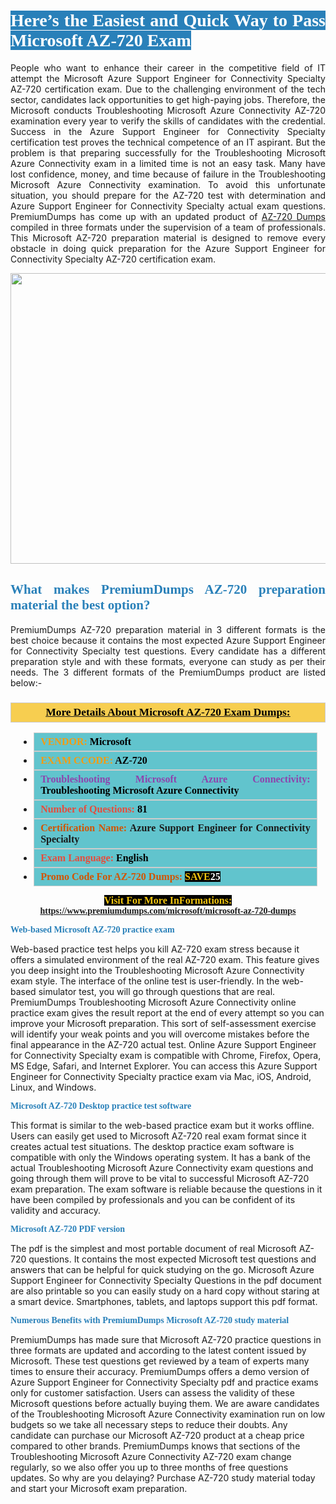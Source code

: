 <h1 style="text-align: justify;"><span style="color:#ffffff;"><span style="font-family:Georgia,serif;"><strong><span style="background-color:#2980b9;">Here’s the Easiest and Quick Way to Pass Microsoft AZ-720 Exam</span></strong></span></span></h1>

<p style="text-align: justify;">People who want to enhance their career in the competitive field of IT attempt the Microsoft Azure Support Engineer for Connectivity Specialty AZ-720 certification exam. Due to the challenging environment of the tech sector, candidates lack opportunities to get high-paying jobs. Therefore, the Microsoft conducts Troubleshooting Microsoft Azure Connectivity AZ-720 examination every year to verify the skills of candidates with the credential. Success in the Azure Support Engineer for Connectivity Specialty certification test proves the technical competence of an IT aspirant. But the problem is that preparing successfully for the Troubleshooting Microsoft Azure Connectivity exam in a limited time is not an easy task. Many have lost confidence, money, and time because of failure in the Troubleshooting Microsoft Azure Connectivity examination. To avoid this unfortunate situation, you should prepare for the AZ-720 test with determination and Azure Support Engineer for Connectivity Specialty actual exam questions. PremiumDumps has come up with an updated product of <a href="https://www.premiumdumps.com/microsoft/microsoft-az-720-dumps">AZ-720 Dumps</a> compiled in three formats under the supervision of a team of professionals. This Microsoft AZ-720 preparation material is designed to remove every obstacle in doing quick preparation for the Azure Support Engineer for Connectivity Specialty AZ-720 certification exam.</p>

<p style="text-align: center;"><a href="https://www.premiumdumps.com/microsoft/microsoft-az-720-dumps"><img alt="" src="https://i.imgur.com/KJGzbJ2.jpeg" style="width: 700px; height: 465px;" /></a></p>

<h2 style="text-align: justify;"><span style="color:#2980b9;"><span style="font-family:Georgia,serif;"><strong>What makes PremiumDumps AZ-720 preparation material the best option?</strong></span></span></h2>

<p style="text-align: justify;">PremiumDumps AZ-720 preparation material in 3 different formats is the best choice because it contains the most expected Azure Support Engineer for Connectivity Specialty test questions. Every candidate has a different preparation style and with these formats, everyone can study as per their needs. The 3 different formats of the PremiumDumps product are listed below:-</p>

<h3 style="background: #f7ce50; border: 1px solid rgb(204, 204, 204); padding: 5px 10px; text-align: center;"><span style="font-family:Georgia,serif;"><u><u><span style="color:#000000;"><span style="font-size:11pt"><span style="line-height:normal"><b><span style="font-size:13.0pt"><span cambria="">More Details About Microsoft AZ-720 Exam Dumps:</span></span></b></span></span></span></u></u></span></h3>

<ul>
	<li style="margin:0cm 10pt">
	<div style="background:#61c4cd; border: 1px solid rgb(204, 204, 204); padding: 5px 10px; text-align: justify;"><span style="font-family:Georgia,serif;"><span style="font-size:11pt"><span style="line-height:normal"><b><span style="font-size:12.0pt"><span new="" roman="" times=""><span style="color:#f39c12;">VENDOR:</span> <span style="color:#000000;">Microsoft</span></span></span></b></span></span></span></div>
	</li>
	<li style="margin:0cm 10pt">
	<div style="background: #61c4cd; border: 1px solid rgb(204, 204, 204); padding: 5px 10px; text-align: justify;"><span style="font-family:Georgia,serif;"><span style="font-size:11pt"><span style="line-height:normal"><b><span style="font-size:12.0pt"><span new="" roman="" times=""><span style="color:#f39c12;">EXAM CCODE:</span> <span style="color:#000000;">AZ-720</span></span></span></b></span></span></span></div>
	</li>
	<li style="margin:0cm 10pt">
	<div style="background: #61c4cd; border: 1px solid rgb(204, 204, 204); padding: 5px 10px; text-align: justify;"><span style="font-family:Georgia,serif;"><span style="font-size:11pt"><span style="line-height:normal"><b><span style="font-size:12.0pt"><span new="" roman="" times=""><span style="color:#8e44ad;">Troubleshooting Microsoft Azure Connectivity:</span> <span style="color:#000000;">Troubleshooting Microsoft Azure Connectivity</span></span></span></b></span></span></span></div>
	</li>
	<li style="margin:0cm 10pt">
	<div style="background: #61c4cd; border: 1px solid rgb(204, 204, 204); padding: 5px 10px;"><span style="font-family:Georgia,serif;"><span style="font-size:11pt"><span style="line-height:normal"><b><span style="font-size:12.0pt"><span new="" roman="" times=""><span style="color:#e74c3c;">Number of Questions:</span><span style="color:#000000;"><span style="color:#f1c40f;"> </span>81</span></span></span></b></span></span></span></div>
	</li>
	<li style="margin:0cm 10pt">
	<div style="background: #61c4cd; border: 1px solid rgb(204, 204, 204); padding: 5px 10px; text-align: justify;"><span style="font-family:Georgia,serif;"><span style="font-size:11pt"><span style="line-height:normal"><b><span style="font-size:12.0pt"><span new="" roman="" times=""><span style="color:#d35400;">Certification Name:</span> Azure Support Engineer for Connectivity Specialty</span></span></b></span></span></span></div>
	</li>
	<li style="margin:0cm 10pt">
	<div style="background: #61c4cd; border: 1px solid rgb(204, 204, 204); padding: 5px 10px; text-align: justify;"><span style="font-family:Georgia,serif;"><span style="font-size:11pt"><span style="line-height:normal"><b><span style="font-size:12.0pt"><span new="" roman="" times=""><span style="color:#e74c3c;">Exam Language:</span> <span style="color:#000000;">English</span></span></span></b></span></span></span></div>
	</li>
	<li style="margin:0cm 10pt">
	<div style="background: #61c4cd; border: 1px solid rgb(204, 204, 204); padding: 5px 10px;"><span style="font-family:Georgia,serif;"><span style="font-size:11pt"><span style="line-height:normal"><b><span style="font-size:12.0pt"><span new="" roman="" times=""><span style="color:#d35400;">Promo Code For AZ-720 Dumps:</span><span style="color:#f1c40f;"> <span style="background-color:#000000;">SAVE</span></span><span style="color:#ffffff;"><span style="background-color:#000000;">25</span></span></span></span></b></span></span></span></div>
	</li>
</ul>

<p style="text-align: center;"><span style="font-family:Georgia,serif;"><strong><span style="font-size:16px;"><span style="color:#f1c40f;"><span style="background-color:#000000;">Visit For More InFormations:</span></span></span> <a href="https://www.premiumdumps.com/microsoft/microsoft-az-720-dumps">https://www.premiumdumps.com/microsoft/microsoft-az-720-dumps</a></strong></span></p>

<p><span style="color:#2980b9;"><span style="font-family:Georgia,serif;"><strong><strong><strong>Web-based Microsoft AZ-720 practice exam</strong></strong></strong></span></span></p>

<p>Web-based practice test helps you kill AZ-720 exam stress because it offers a simulated environment of the real AZ-720 exam. This feature gives you deep insight into the Troubleshooting Microsoft Azure Connectivity exam style. The interface of the online test is user-friendly. In the web-based simulator test, you will go through questions that are real. PremiumDumps Troubleshooting Microsoft Azure Connectivity online practice exam gives the result report at the end of every attempt so you can improve your Microsoft preparation. This sort of self-assessment exercise will identify your weak points and you will overcome mistakes before the final appearance in the AZ-720 actual test. Online Azure Support Engineer for Connectivity Specialty exam is compatible with Chrome, Firefox, Opera, MS Edge, Safari, and Internet Explorer. You can access this Azure Support Engineer for Connectivity Specialty practice exam via Mac, iOS, Android, Linux, and Windows.</p>

<p><span style="color:#2980b9;"><span style="font-family:Georgia,serif;"><strong><strong><strong>Microsoft AZ-720 Desktop practice test software</strong></strong></strong></span></span></p>

<p>This format is similar to the web-based practice exam but it works offline. Users can easily get used to Microsoft AZ-720 real exam format since it creates actual test situations. The desktop practice exam software is compatible with only the Windows operating system. It has a bank of the actual Troubleshooting Microsoft Azure Connectivity exam questions and going through them will prove to be vital to successful Microsoft AZ-720 exam preparation. The exam software is reliable because the questions in it have been compiled by professionals and you can be confident of its validity and accuracy.</p>

<p><span style="color:#2980b9;"><span style="font-family:Georgia,serif;"><strong><strong><strong>Microsoft AZ-720 PDF version</strong></strong></strong></span></span></p>

<p>The pdf is the simplest and most portable document of real Microsoft AZ-720 questions. It contains the most expected Microsoft test questions and answers that can be helpful for quick studying on the go. Microsoft Azure Support Engineer for Connectivity Specialty Questions in the pdf document are also printable so you can easily study on a hard copy without staring at a smart device. Smartphones, tablets, and laptops support this pdf format.</p>

<p><span style="color:#2980b9;"><span style="font-family:Georgia,serif;"><strong><strong><strong>Numerous Benefits with PremiumDumps Microsoft AZ-720 study material</strong></strong></strong></span></span></p>

<p>PremiumDumps has made sure that Microsoft AZ-720 practice questions in three formats are updated and according to the latest content issued by Microsoft. These test questions get reviewed by a team of experts many times to ensure their accuracy. PremiumDumps offers a demo version of Azure Support Engineer for Connectivity Specialty pdf and practice exams only for customer satisfaction. Users can assess the validity of these Microsoft questions before actually buying them. We are aware candidates of the Troubleshooting Microsoft Azure Connectivity examination run on low budgets so we take all necessary steps to reduce their doubts. Any candidate can purchase our Microsoft AZ-720 product at a cheap price compared to other brands. PremiumDumps knows that sections of the Troubleshooting Microsoft Azure Connectivity AZ-720 exam change regularly, so we also offer you up to three months of free questions updates. So why are you delaying? Purchase AZ-720 study material today and start your Microsoft exam preparation.</p>
